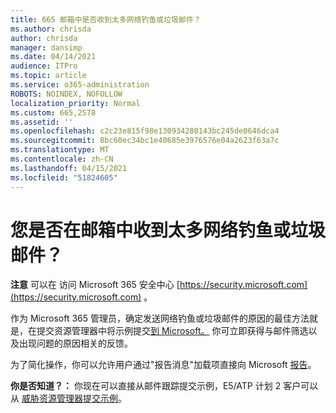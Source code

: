 ```yaml
---
title: 665 邮箱中是否收到太多网络钓鱼或垃圾邮件？
ms.author: chrisda
author: chrisda
manager: dansimp
ms.date: 04/14/2021
audience: ITPro
ms.topic: article
ms.service: o365-administration
ROBOTS: NOINDEX, NOFOLLOW
localization_priority: Normal
ms.custom: 665,2578
ms.assetid: ''
ms.openlocfilehash: c2c23e815f98e130934280143bc245de0646dca4
ms.sourcegitcommit: 8bc60ec34bc1e40685e3976576e04a2623f63a7c
ms.translationtype: MT
ms.contentlocale: zh-CN
ms.lasthandoff: 04/15/2021
ms.locfileid: "51824605"
---
```

# <a name="are-you-receiving-too-much-phish-or-spam-in-your-mailbox"></a>您是否在邮箱中收到太多网络钓鱼或垃圾邮件？

**注意** 可以在 访问 Microsoft 365 安全中心 [https://security.microsoft.com](https://security.microsoft.com) 。

作为 Microsoft 365 管理员，确定发送网络钓鱼或垃圾邮件的原因的最佳方法就是，在提交资源管理器中将示例提交[到 Microsoft。](https://security.microsoft.com/reportsubmission) 你可立即获得与邮件筛选以及出现问题的原因相关的反馈。

为了简化操作，你可以允许用户通过"报告消息"加载项直接向 Microsoft [报告](https://appsource.microsoft.com/product/office/WA104381180?src=office&tab=Overview)。

**你是否知道？：** 你现在可以直接从邮件跟踪提交示例，E5/ATP 计划 2 客户可以从 [威胁资源管理器提交示例](https://docs.microsoft.com/microsoft-365/security/office-365-security/threat-explorer)。 [](https://security.microsoft.com/messagetrace)

